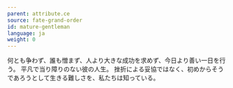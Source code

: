 ```yaml
---
parent: attribute.ce
source: fate-grand-order
id: mature-gentleman
language: ja
weight: 0
---
```


何とも争わず、誰も憎まず、人より大きな成功を求めず、今日より善い一日を行う。
平凡で当り障りのない彼の人生。
挫折による妥協ではなく、初めからそうであろうとして生きる難しさを、私たちは知っている。
